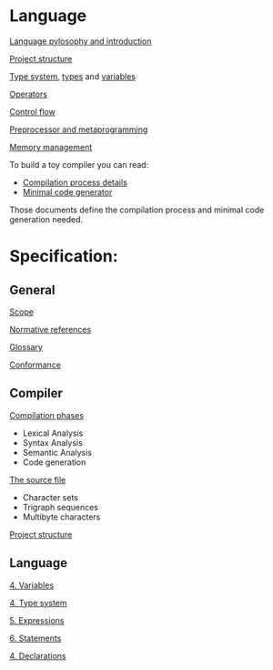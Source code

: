 # Language

[Language pylosophy and introduction](language.md)

[Project structure](project-structure.md)

[Type system](type-system.md), [types](types.md) and [variables](variables.md)

[Operators](operators.md)

[Control flow](control-flow.md)

[Preprocessor and metaprogramming](preprocessor-and-metaprogramming.md)

[Memory management](memory-management.md)


To build a toy compiler you can read:
* [Compilation process details](compilation.md)
* [Minimal code generator](minimal-code-generation-set.md)

Those documents define the compilation process and minimal code generation needed.

# Specification:

## General

[Scope](general/scope.md)

[Normative references](general/normative-references.md)

[Glossary](general/glossary.md)

[Conformance](general/conformance.md)

## Compiler

[Compilation phases](compiler/compilation-phases.md)

* Lexical Analysis
* Syntax Analysis
* Semantic Analysis
* Code generation

[The source file](compiler/the-source-file.md)

* Character sets
* Trigraph sequences
* Multibyte characters

[Project structure](compiler/project-structure.md)

<!--
-->

## Language

[4. Variables](variables.md)

[4. Type system](type-system.md)

[5. Expressions](expressions.md)

[6. Statements](statements.md)

[4. Declarations](declarations.md)
